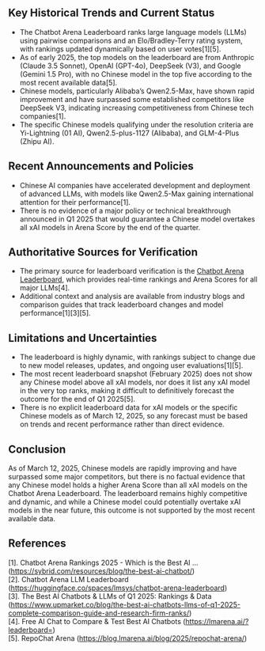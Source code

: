 ## Key Historical Trends and Current Status

- The Chatbot Arena Leaderboard ranks large language models (LLMs) using pairwise comparisons and an Elo/Bradley-Terry rating system, with rankings updated dynamically based on user votes[1][5].
- As of early 2025, the top models on the leaderboard are from Anthropic (Claude 3.5 Sonnet), OpenAI (GPT-4o), DeepSeek (V3), and Google (Gemini 1.5 Pro), with no Chinese model in the top five according to the most recent available data[5].
- Chinese models, particularly Alibaba’s Qwen2.5-Max, have shown rapid improvement and have surpassed some established competitors like DeepSeek V3, indicating increasing competitiveness from Chinese tech companies[1].
- The specific Chinese models qualifying under the resolution criteria are Yi-Lightning (01 AI), Qwen2.5-plus-1127 (Alibaba), and GLM-4-Plus (Zhipu AI).

## Recent Announcements and Policies

- Chinese AI companies have accelerated development and deployment of advanced LLMs, with models like Qwen2.5-Max gaining international attention for their performance[1].
- There is no evidence of a major policy or technical breakthrough announced in Q1 2025 that would guarantee a Chinese model overtakes all xAI models in Arena Score by the end of the quarter.

## Authoritative Sources for Verification

- The primary source for leaderboard verification is the [Chatbot Arena Leaderboard](https://lmarena.ai/?leaderboard=), which provides real-time rankings and Arena Scores for all major LLMs[4].
- Additional context and analysis are available from industry blogs and comparison guides that track leaderboard changes and model performance[1][3][5].

## Limitations and Uncertainties

- The leaderboard is highly dynamic, with rankings subject to change due to new model releases, updates, and ongoing user evaluations[1][5].
- The most recent leaderboard snapshot (February 2025) does not show any Chinese model above all xAI models, nor does it list any xAI model in the very top ranks, making it difficult to definitively forecast the outcome for the end of Q1 2025[5].
- There is no explicit leaderboard data for xAI models or the specific Chinese models as of March 12, 2025, so any forecast must be based on trends and recent performance rather than direct evidence.

## Conclusion

As of March 12, 2025, Chinese models are rapidly improving and have surpassed some major competitors, but there is no factual evidence that any Chinese model holds a higher Arena Score than all xAI models on the Chatbot Arena Leaderboard. The leaderboard remains highly competitive and dynamic, and while a Chinese model could potentially overtake xAI models in the near future, this outcome is not supported by the most recent available data.

## References

[1]. Chatbot Arena Rankings 2025 - Which is the Best AI ... (https://sybrid.com/resources/blog/the-best-ai-chatbot/)  
[2]. Chatbot Arena LLM Leaderboard (https://huggingface.co/spaces/lmsys/chatbot-arena-leaderboard)  
[3]. The Best AI Chatbots & LLMs of Q1 2025: Rankings & Data (https://www.upmarket.co/blog/the-best-ai-chatbots-llms-of-q1-2025-complete-comparison-guide-and-research-firm-ranks/)  
[4]. Free AI Chat to Compare & Test Best AI Chatbots (https://lmarena.ai/?leaderboard=)  
[5]. RepoChat Arena (https://blog.lmarena.ai/blog/2025/repochat-arena/)